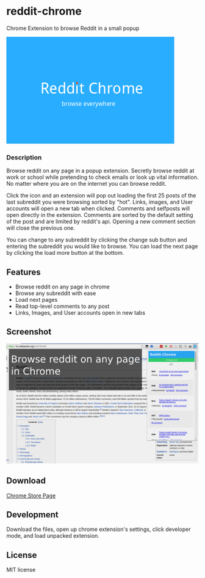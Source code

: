 # reddit-chrome

Chrome Extension to browse Reddit in a small popup

![](/images/small-tile.png)

### Description
Browse reddit on any page in a popup extension. Secretly browse reddit at work or school while pretending to check emails or look up vital information. No matter where you are on the internet you can browse reddit.

Click the icon and an extension will pop out loading the first 25 posts of the last subreddit you were browsing sorted by "hot". Links, images, and User accounts will open a new tab when clicked. Comments and selfposts will open directly in the extension. Comments are sorted by the default setting of the post and are limited by reddit's api. Opening a new comment section will close the previous one. 

You can change to any subreddit by clicking the change sub button and entering the subreddit you would like to browse. You can load the next page by clicking the load more button at the bottom.

## Features

* Browse reddit on any page in chrome
* Browse any subreddit with ease
* Load next pages
* Read top-level comments to any post
* Links, Images, and User accounts open in new tabs

## Screenshot

![](/images/rc-screenshot1.png)


## Download

[Chrome Store Page](https://chrome.google.com/webstore/detail/reddit-chrome/ckcgkhcmeiebhfcamocoelandglpbnpi)

## Development

Download the files, open up chrome extension's settings, click developer mode, and load unpacked extension.

## License

MIT license
